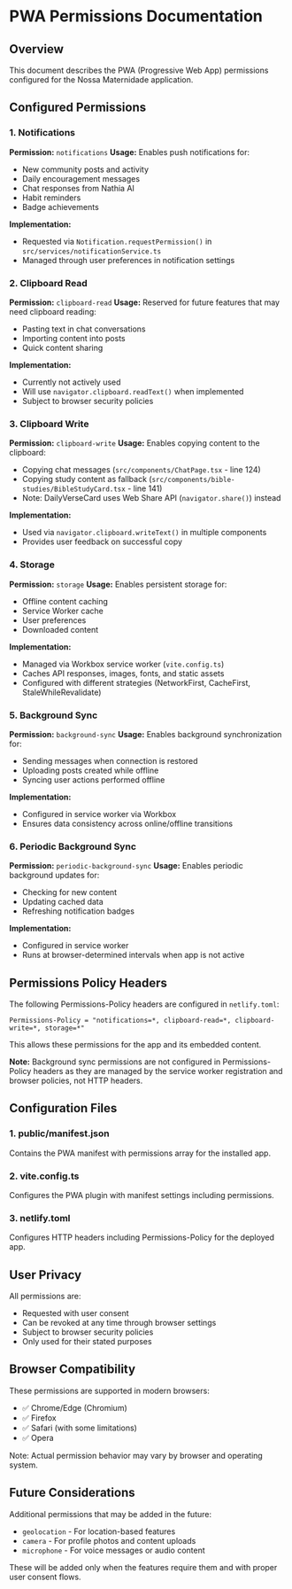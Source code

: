 # PWA Permissions Documentation

## Overview

This document describes the PWA (Progressive Web App) permissions configured for the Nossa Maternidade application.

## Configured Permissions

### 1. Notifications

**Permission:** `notifications`
**Usage:** Enables push notifications for:

- New community posts and activity
- Daily encouragement messages
- Chat responses from Nathia AI
- Habit reminders
- Badge achievements

**Implementation:**

- Requested via `Notification.requestPermission()` in `src/services/notificationService.ts`
- Managed through user preferences in notification settings

### 2. Clipboard Read

**Permission:** `clipboard-read`
**Usage:** Reserved for future features that may need clipboard reading:

- Pasting text in chat conversations
- Importing content into posts
- Quick content sharing

**Implementation:**

- Currently not actively used
- Will use `navigator.clipboard.readText()` when implemented
- Subject to browser security policies

### 3. Clipboard Write

**Permission:** `clipboard-write`
**Usage:** Enables copying content to the clipboard:

- Copying chat messages (`src/components/ChatPage.tsx` - line 124)
- Copying study content as fallback (`src/components/bible-studies/BibleStudyCard.tsx` - line 141)
- Note: DailyVerseCard uses Web Share API (`navigator.share()`) instead

**Implementation:**

- Used via `navigator.clipboard.writeText()` in multiple components
- Provides user feedback on successful copy

### 4. Storage

**Permission:** `storage`
**Usage:** Enables persistent storage for:

- Offline content caching
- Service Worker cache
- User preferences
- Downloaded content

**Implementation:**

- Managed via Workbox service worker (`vite.config.ts`)
- Caches API responses, images, fonts, and static assets
- Configured with different strategies (NetworkFirst, CacheFirst, StaleWhileRevalidate)

### 5. Background Sync

**Permission:** `background-sync`
**Usage:** Enables background synchronization for:

- Sending messages when connection is restored
- Uploading posts created while offline
- Syncing user actions performed offline

**Implementation:**

- Configured in service worker via Workbox
- Ensures data consistency across online/offline transitions

### 6. Periodic Background Sync

**Permission:** `periodic-background-sync`
**Usage:** Enables periodic background updates for:

- Checking for new content
- Updating cached data
- Refreshing notification badges

**Implementation:**

- Configured in service worker
- Runs at browser-determined intervals when app is not active

## Permissions Policy Headers

The following Permissions-Policy headers are configured in `netlify.toml`:

```
Permissions-Policy = "notifications=*, clipboard-read=*, clipboard-write=*, storage=*"
```

This allows these permissions for the app and its embedded content.

**Note:** Background sync permissions are not configured in Permissions-Policy headers as they are managed by the service worker registration and browser policies, not HTTP headers.

## Configuration Files

### 1. public/manifest.json

Contains the PWA manifest with permissions array for the installed app.

### 2. vite.config.ts

Configures the PWA plugin with manifest settings including permissions.

### 3. netlify.toml

Configures HTTP headers including Permissions-Policy for the deployed app.

## User Privacy

All permissions are:

- Requested with user consent
- Can be revoked at any time through browser settings
- Subject to browser security policies
- Only used for their stated purposes

## Browser Compatibility

These permissions are supported in modern browsers:

- ✅ Chrome/Edge (Chromium)
- ✅ Firefox
- ✅ Safari (with some limitations)
- ✅ Opera

Note: Actual permission behavior may vary by browser and operating system.

## Future Considerations

Additional permissions that may be added in the future:

- `geolocation` - For location-based features
- `camera` - For profile photos and content uploads
- `microphone` - For voice messages or audio content

These will be added only when the features require them and with proper user consent flows.

